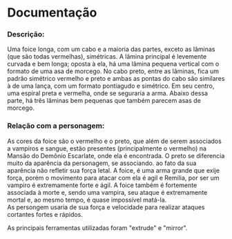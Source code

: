 # Documentação

<h3>Descrição:</h3>
<p>Uma foice longa, com um cabo e a maioria das partes, exceto as lâminas (que são todas vermelhas), simétricas. A lâmina principal é levemente curvada e bem longa; oposta à ela, há uma lâmina pequena vertical com o formato de uma asa de morcego. No cabo preto, entre as lâminas, fica um padrão simétrico vermelho e preto e ambas as pontas do cabo são similares à de uma lança, com um formato pontiagudo e simétrico. Em seu centro, uma espiral preta e vermelha, onde se seguraria a arma. Abaixo dessa parte, há três lâminas bem pequenas que também parecem asas de morcego.</p>

<h3>Relação com a personagem:</h3>
<p>As cores da foice são o vermelho e o preto, que além de serem associados a vampiros e sangue, estão presentes (principalmente o vermelho) na Mansão do Demônio Escarlate, onde ela é encontrada. O preto se diferencia muito da aparência da personagem, se associando. ao fato da sua aparência não refletir sua força letal. A foice, é uma arma grande que exije força, porém o movimento para atacar com ela é agil e Remilia, por ser um vampiro é extremamente forte e ágil. A foice também é fortemente associada à morte e, sendo uma vampira, seu ataque é extremamente mortal e, ao mesmo tempo, é quase impossível matá-la.
<br>
As persongem usaria de sua força e velocidade para realizar ataques cortantes fortes e rápidos.
</p>

<p>As principais ferramentas utilizadas foram "extrude" e "mirror".</p>

